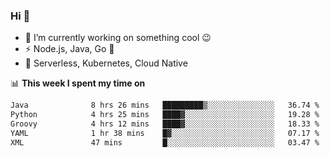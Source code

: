 ### Hi 👋

<!--
**nodejh/nodejh** is a ✨ _special_ ✨ repository because its `README.md` (this file) appears on your GitHub profile.

Here are some ideas to get you started:

- 🔭 I’m currently working on ...
- 🌱 I’m currently learning ...
- 👯 I’m looking to collaborate on ...
- 🤔 I’m looking for help with ...
- 💬 Ask me about ...
- 📫 How to reach me: ...
- 😄 Pronouns: ...
- ⚡ Fun fact: ...
-->

- 🔭 I’m currently working on something cool :wink:
- ⚡ Node.js, Java, Go :thought_balloon:
- 🤖 Serverless, Kubernetes, Cloud Native

📊 **This week I spent my time on**

<!--START_SECTION:waka-->

```txt
Java              8 hrs 26 mins   █████████▒░░░░░░░░░░░░░░░   36.74 %
Python            4 hrs 25 mins   ████▓░░░░░░░░░░░░░░░░░░░░   19.28 %
Groovy            4 hrs 12 mins   ████▓░░░░░░░░░░░░░░░░░░░░   18.33 %
YAML              1 hr 38 mins    █▓░░░░░░░░░░░░░░░░░░░░░░░   07.17 %
XML               47 mins         █░░░░░░░░░░░░░░░░░░░░░░░░   03.47 %
```

<!--END_SECTION:waka-->


<!--
:traffic_light: **Visitors**

![visitors](https://visitor-badge.glitch.me/badge?page_id=nodejh.nodejh)
-->

